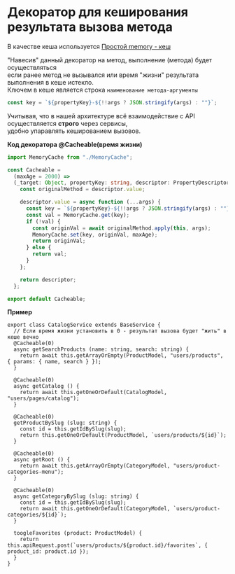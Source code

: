 # Декоратор для кеширования результата вызова метода

В качестве кеша используется [Простой memory - кеш](../other/memorycache.md)

"Навесив" данный декоратор на метод, выполнение (метода) будет осуществляться\
если ранее метод не вызывался или время "жизни" результата выполнения в кеше истекло.\
Ключем в кеше является строка `наименование метода-аргументы`


```ts
const key = `${propertyKey}-${!!args ? JSON.stringify(args) : ""}`;
```

Учитывая, что в нашей архитектуре всё взаимодействие с API осуществляется **строго** через сервисы,\
удобно упаравлять кешированием вызовов.


**Код декоратора  @Cacheable(время жизни)**

```ts
import MemoryCache from "./MemoryCache";

const Cacheable =
  (maxAge = 2000) =>
  (_target: Object, propertyKey: string, descriptor: PropertyDescriptor) => {
    const originalMethod = descriptor.value;

    descriptor.value = async function (...args) {
      const key = `${propertyKey}-${!!args ? JSON.stringify(args) : ""}`;
      const val = MemoryCache.get(key);
      if (!val) {
        const originVal = await originalMethod.apply(this, args);
        MemoryCache.set(key, originVal, maxAge);
        return originVal;
      } else {
        return val;
      }
    };

    return descriptor;
  };

export default Cacheable;
```

**Пример**

```ts{3,8,13,19,24}
export class CatalogService extends BaseService {
  // Если время жизни установить в 0 - результат вызова будет "жить" в кеше вечно  
  @Cacheable(0)
  async getSearchProducts (name: string, search: string) {
    return await this.getArrayOrEmpty(ProductModel, "users/products", { params: { name, search } });
  }

  @Cacheable(0)
  async getCatalog () {
    return await this.getOneOrDefault(CatalogModel, "users/pages/catalog");
  }

  @Cacheable(0)
  getProductBySlug (slug: string) {
    const id = this.getIdBySlug(slug);
    return this.getOneOrDefault(ProductModel, `users/products/${id}`);
  }

  @Cacheable(0)
  async getRoot () {
    return await this.getArrayOrEmpty(CategoryModel, "users/product-categories-menu");
  }

  @Cacheable(0)
  async getCategoryBySlug (slug: string) {
    const id = this.getIdBySlug(slug);
    return await this.getOneOrDefault(CategoryModel, `users/product-categories/${id}`);
  }

  toogleFavorites (product: ProductModel) {
    return this.apiRequest.post(`users/products/${product.id}/favorites`, { product_id: product.id });
  }
}
```